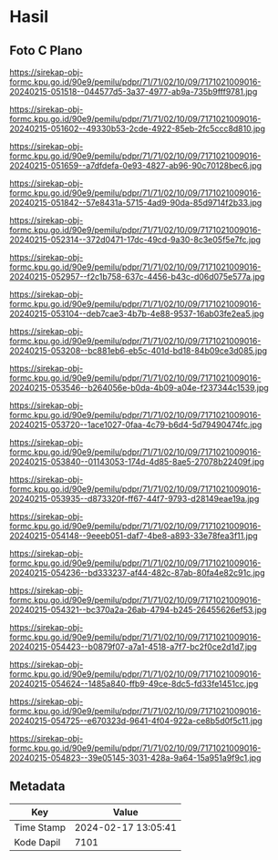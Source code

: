 # Hasil

## Foto C Plano

https://sirekap-obj-formc.kpu.go.id/90e9/pemilu/pdpr/71/71/02/10/09/7171021009016-20240215-051518--044577d5-3a37-4977-ab9a-735b9fff9781.jpg

https://sirekap-obj-formc.kpu.go.id/90e9/pemilu/pdpr/71/71/02/10/09/7171021009016-20240215-051602--49330b53-2cde-4922-85eb-2fc5ccc8d810.jpg

https://sirekap-obj-formc.kpu.go.id/90e9/pemilu/pdpr/71/71/02/10/09/7171021009016-20240215-051659--a7dfdefa-0e93-4827-ab96-90c70128bec6.jpg

https://sirekap-obj-formc.kpu.go.id/90e9/pemilu/pdpr/71/71/02/10/09/7171021009016-20240215-051842--57e8431a-5715-4ad9-90da-85d9714f2b33.jpg

https://sirekap-obj-formc.kpu.go.id/90e9/pemilu/pdpr/71/71/02/10/09/7171021009016-20240215-052314--372d0471-17dc-49cd-9a30-8c3e05f5e7fc.jpg

https://sirekap-obj-formc.kpu.go.id/90e9/pemilu/pdpr/71/71/02/10/09/7171021009016-20240215-052957--f2c1b758-637c-4456-b43c-d06d075e577a.jpg

https://sirekap-obj-formc.kpu.go.id/90e9/pemilu/pdpr/71/71/02/10/09/7171021009016-20240215-053104--deb7cae3-4b7b-4e88-9537-16ab03fe2ea5.jpg

https://sirekap-obj-formc.kpu.go.id/90e9/pemilu/pdpr/71/71/02/10/09/7171021009016-20240215-053208--bc881eb6-eb5c-401d-bd18-84b09ce3d085.jpg

https://sirekap-obj-formc.kpu.go.id/90e9/pemilu/pdpr/71/71/02/10/09/7171021009016-20240215-053546--b264056e-b0da-4b09-a04e-f237344c1539.jpg

https://sirekap-obj-formc.kpu.go.id/90e9/pemilu/pdpr/71/71/02/10/09/7171021009016-20240215-053720--1ace1027-0faa-4c79-b6d4-5d79490474fc.jpg

https://sirekap-obj-formc.kpu.go.id/90e9/pemilu/pdpr/71/71/02/10/09/7171021009016-20240215-053840--01143053-174d-4d85-8ae5-27078b22409f.jpg

https://sirekap-obj-formc.kpu.go.id/90e9/pemilu/pdpr/71/71/02/10/09/7171021009016-20240215-053935--d873320f-ff67-44f7-9793-d28149eae19a.jpg

https://sirekap-obj-formc.kpu.go.id/90e9/pemilu/pdpr/71/71/02/10/09/7171021009016-20240215-054148--9eeeb051-daf7-4be8-a893-33e78fea3f11.jpg

https://sirekap-obj-formc.kpu.go.id/90e9/pemilu/pdpr/71/71/02/10/09/7171021009016-20240215-054236--bd333237-af44-482c-87ab-80fa4e82c91c.jpg

https://sirekap-obj-formc.kpu.go.id/90e9/pemilu/pdpr/71/71/02/10/09/7171021009016-20240215-054321--bc370a2a-26ab-4794-b245-26455626ef53.jpg

https://sirekap-obj-formc.kpu.go.id/90e9/pemilu/pdpr/71/71/02/10/09/7171021009016-20240215-054423--b0879f07-a7a1-4518-a7f7-bc2f0ce2d1d7.jpg

https://sirekap-obj-formc.kpu.go.id/90e9/pemilu/pdpr/71/71/02/10/09/7171021009016-20240215-054624--1485a840-ffb9-49ce-8dc5-fd33fe1451cc.jpg

https://sirekap-obj-formc.kpu.go.id/90e9/pemilu/pdpr/71/71/02/10/09/7171021009016-20240215-054725--e670323d-9641-4f04-922a-ce8b5d0f5c11.jpg

https://sirekap-obj-formc.kpu.go.id/90e9/pemilu/pdpr/71/71/02/10/09/7171021009016-20240215-054823--39e05145-3031-428a-9a64-15a951a9f9c1.jpg


## Metadata

| Key        | Value               |
| ---------- | ------------------- |
| Time Stamp | 2024-02-17 13:05:41 |
| Kode Dapil | 7101                |




